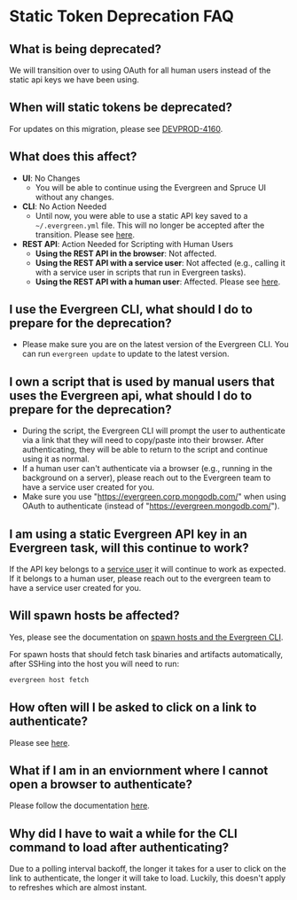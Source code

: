 # Static Token Deprecation FAQ

## What is being deprecated?

We will transition over to using OAuth for all human users instead of the static api keys we have been using.

## When will static tokens be deprecated?

For updates on this migration, please see [DEVPROD-4160](https://jira.mongodb.org/browse/DEVPROD-4160).

## What does this affect?

- **UI**: No Changes
  - You will be able to continue using the Evergreen and Spruce UI without any changes.
- **CLI**: No Action Needed
  - Until now, you were able to use a static API key saved to a `~/.evergreen.yml` file. This will no longer be accepted after the transition. Please see [here](../CLI.md#authentication).
- **REST API**: Action Needed for Scripting with Human Users
  - **Using the REST API in the browser**: Not affected.
  - **Using the REST API with a service user**: Not affected (e.g., calling it with a service user in scripts that run in Evergreen tasks).
  - **Using the REST API with a human user**: Affected. Please see [here](../API/REST-V1-Usage#authentication).

## I use the Evergreen CLI, what should I do to prepare for the deprecation?

- Please make sure you are on the latest version of the Evergreen CLI. You can run `evergreen update` to update to the latest version.

## I own a script that is used by manual users that uses the Evergreen api, what should I do to prepare for the deprecation?

- During the script, the Evergreen CLI will prompt the user to authenticate via a link that they will need to copy/paste into their browser. After authenticating, they will be able to return to the script and continue using it as normal.
- If a human user can't authenticate via a browser (e.g., running in the background on a server), please reach out to the Evergreen team to have a service user created for you.
- Make sure you use "https://evergreen.corp.mongodb.com/" when using OAuth to authenticate (instead of "https://evergreen.mongodb.com/").

## I am using a static Evergreen API key in an Evergreen task, will this continue to work?

If the API key belongs to a [service user](../Project-Configuration/Project-and-Distro-Settings#service-users) it will continue to work as expected. If it belongs to a human user, please reach out to the evergreen team to have a service user created for you.

## Will spawn hosts be affected?

Yes, please see the documentation on [spawn hosts and the Evergreen CLI](../Hosts/Spawn-Hosts.md#evergreen-cli).

For spawn hosts that should fetch task binaries and artifacts automatically, after SSHing into the host you will need to run:

```sh
evergreen host fetch
```

## How often will I be asked to click on a link to authenticate?

Please see [here](https://kanopy.corp.mongodb.com/docs/corpsecure/auth_flow/#refresh-token).

## What if I am in an enviornment where I cannot open a browser to authenticate?

Please follow the documentation [here](../Hosts/Spawn-Hosts.md#evergreen-cli).

## Why did I have to wait a while for the CLI command to load after authenticating?

Due to a polling interval backoff, the longer it takes for a user to click on the link to authenticate, the longer it will take to load. Luckily, this doesn't apply to refreshes which are almost instant.
